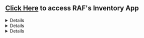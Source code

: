 ## [Click Here](https://raf-inventory.adaptable.app/main/) to access RAF's Inventory App

<details>
<sumary><h1>Assignment 2</h1></sumary>

## Answer Section:

### How do I implement the tasks form the checklist in Assignment 2?

#### 1. Create a new Django project.
- When creating Django project, I started it with cloning the repository, so I don't have to connect local repository to the Github repository. So, I use this command:
    ```
    git clone [URL]
    ```
- Then I started by creating a virtual environment with:
    ```
    python -m venv env
    ```
- Then I need to activate the virtual environment with the following command:
    ```
    env\Scripts\activate.bat
    ```
- After that I have to set up dependencies, which are components required by the software to function, including libraries, frameworks, or packages. So, we create a .txt file named `requirements.txt`, and add some dependencies.
    ```
    django
    gunicorn
    whitenoise
    psycopg2-binary
    requests
    urllib3
    ```
- Install those dependencies with pip install:
    ```
    pip install -r requirements.txt
    ```
- Finally, I created the Django project with name `assignment2`, and note I don't know how to change this name to a new name because, at first I accidentally create the Django project with this name, and I want to change it with rafinventory, *please help*. I use this following command:
    ```
    django-admin startproject assignment2 .
    ```
- Then, I successfully create the Django project.
- In `settings.py`, I add `"*"` to `ALLOWED_HOSTS` for deployment purposes
- Finally, I create a `.gitignore` file.
#### 2. Create an app with the name main on that project:
- First, I did  it with this following command to create a new application `main`:
    ```
    python manage.py startapp main
    ```
- Then, I have to register `main` application to the project by adding `'main'` in the `INSTALLED_APPS` inside the `settings.py`.
- After that, I created new directory `templates` within the `main` application, and inside it we create `main.html`. Then we successfully create app main with HTML templates.

#### 3. Create URL routing configuration to access the `main` app.
- I add URL routing in `urls.py` to connect it to the `main` view. So, in the `urls.py` inside the `assignment2` directory, I import `include` funtion from module `django.urls`

- I add the URL pattern to direct it to the `main` view inside the `urlpatterns` variable.
    ```py
    path('main/', include('main.urls'))
    ```
- Finally, I successfully create URL routing configuration to the `main` app.

#### 4. Create a model on the main app with the name Item and some mandatory attributes:
- In the `models.py` I create a class named `Item` with this attributes:
    - `name` as the name of the item, with type `CharField`.
    - `amount` as the amount/count of the item, with type `IntegerField`.
    - `description` as the description of the item, with type `TextField`.
    - `category` as the category of the item, with type `TextField`.
    - `power` as the amount of power of the item, with type `IntegerField`.
- Then, I create model migrations with:
    ```
    python manage.py makemigrations
    ```
- After that, I apply the migrations with the local database:
    ```
    python manage.py migrate
    ```

#### 5. Create a funtion in `views.py` that returns an HTML template containing my application name, my name, and my class.
- First, I open `views.py` in the `main` application. Then on the file I add the following import statements, and add function `show_main`:
    ```py
    from django.shortcuts import render

    def show_main(request):
    context = {
        'application_name': 'RAF Inventory',
        'name': 'Rafif Firmansyah Aulia',
        'class': 'PBP KKI'
    }

    return render(request, 'main.html', context)
    ```
- After that, I replace created application name, name, and class in the `main.html` file in `templates`.

#### 6. Create a routing in `urls.py` to map the function `views.py` to an URL.
- I create a file `urls.py` inside `main` application directory, and fill it with this following code:
    ```py
    from django.urls import path
    from main.views import show_main
    
    app_name = 'main'

    urlpatterns = [
       path('', show_main, name='show_main'),
    ]
    ```
#### 7. Deploy the app to adaptable.
- First, perform add, commit, push to the github repository.
- Then, create new app in adaptable, and connect the repository to adaptable.
- After that, I use Python App template and PostgreSQL, then I chose python 3.10 as the version and in the start command I use:
    ```
    python manage.py migrate && gunicorn assignment2.wsgi
    ```
- Then enter the domain name, also check the HTTP Listener on PORT.
- Finally, deploy the app to adaptable.


### Diagram explaining the flow of client requests to a Django web app and its response. 
![Alt text](image-1.png)

### What is the purpose of a virtual environment? Can we create a Django web app without a virtual environment? 
Virtual environment is a fundamental tool in Python development. It serves as an isolated workspace, ensuring that each project remains independent of others and the global Python environment. This isolation is critical for managing distinct Python and package versions required for different projects. Analogously, it's akin to maintaining an organized workspace. Just as you wouldn't want your tools intermingled in disarray, virtual environments keep project directories neat and tidy. Additionally, they simplify project sharing and enhance portability. In the context of Django web applications, virtual environments are imperative. They help manage dependencies, ensuring a clean and isolated environment conducive to project development. In conclusion, virtual environments are indispensable for maintaining order, preventing conflicts, and facilitating structured Python project development, particularly for Django web applications.

### What is MVC, MVT, and MVVM? Explain the differences between the three.

- MVC, which stands for Model-View-Controller, is a software architecture. In this pattern, the Model takes care of storing data and managing application logic, the View presents data from the Model to users, and the Controller acts as a middleman between the Model and View.

- MVT, or Model-View-Template, is another software design pattern. Similar to MVC, the Model is responsible for data and application logic, the View displays data from the Model, and it connects this data to a Template. The Template defines how the user interface should look.

- MVVM, short for Model-View-ViewModel, is yet another architectural pattern. Here, the Model still stores data and logic, the View shows this data, and the ViewModel transforms data from the Model into a format that's easily presented and interacted with by the View.

MVC and MVT are quite alike, differing mainly in the terminology they use and how they implement their specific frameworks. On the other hand, MVVM emphasizes a clear separation between the View and ViewModel, focusing on data binding and two-way communication between them.
</details>

<details>
<sumary><h1>Assignment 3</h1></sumary>

## Answer Section:

### What is the difference between POST form and GET form in Django?

#### GET Form:
- Data is appended to the URL as query parameters.
- Data is visible in the URL.
- Used for read-only operations and sharing URLs.
- Limited data size due to URL length restrictions.

#### POST Form:
- Data is sent in the HTTP request body.
- Data is not visible in the URL.
- Used for operations that modify server-side data.
- No inherent data size limitations.

In Django, you can access form data via both POST and GET requests using the request object in your views. The choice depends on data sensitivity, the type of operation, and data size considerations.

### What are the main differences between XML, JSON, and HTML in the context of data delivery?

#### Purpose:
- XML: Primarily for structured data exchange.
- JSON: Lightweight data exchange format.
- HTML: For creating web content.

#### Syntax:
- XML: Verbose with explicit tags.
- JSON: Simple key-value pairs and arrays.
- HTML: Uses specific tags for web content.

#### Data Types:
- XML: No built-in data types.
- JSON: Supports basic data types.
- HTML: Focuses on text, links, and media.

#### Readability:
- XML: Less human-readable.
- JSON: Highly readable.
- HTML: Designed for human consumption.

#### Usage:
- XML: Configuration files, data exchange.
- JSON: Web APIs, data exchange.
- HTML: Web content presentation.

### Why is JSON often used in data exchange between modern web applications?

JSON is popular in web applications because it's lightweight, human-readable, works with any programming language, and is secure. Its efficiency, native JavaScript support, and compatibility with cross-domain requests make it a preferred format for data exchange, especially in web APIs.

### How I implemented the task above step-by-step

 - Before creating form input, I have to implement a skeleton as a  view structure.

 - First I create a folder named `templates` in the root directory. Inside that I create a file named `based.html`. Inside of it I insert:

    ```html
    {% load static %}
    <!DOCTYPE html>
    <html lang="en">
        <head>
            <meta charset="UTF-8" />
            <meta
                name="viewport"
                content="width=device-width, initial-scale=1.0"
            />
            {% block meta %}
            {% endblock meta %}
        </head>

        <body>
            {% block content %}
            {% endblock content %}
        </body>
    </html>
    ```
- In the `settings.py` on the `assignment2` folder, I enable the detection of `base.html` as a template file

- In `templates` inside `main` folder, I change `main.html` with:
    ```html
    {% extends 'base.html' %}

    {% block content %}
        <h1>RAF Inventory</h1>

        <h5>Application name:</h5>
        <p>{{ application_name }}</p>

        <h5>Name:</h5>
        <p>{{ name }}</p>

        <h5>Class:</h5>
        <p>{{ class }}</p>
    {% endblock content %}
    ```

- Then, I start to create a Data input Form

- I create a new file inside `main` named `forms.py`, which is used to create a form structure that accepts data. Fill it with:
    ```py
    from django.forms import ModelForm
    from main.models import Item

    class ItemForm(ModelForm):
        class Meta:
            model = Item
            fields = ["name", "amount", "description", "category", "power"]
    ```
- In `views.py` in the `main` I add some of the code with import and a new function called `create_item`.
    ```py
    from django.http import HttpResponseRedirect
    from django.urls import reverse
    from main.forms import ItemForm
    from main.models import Item

    def create_item(request):
    form = ItemForm(request.POST or None)

    if form.is_valid() and request.method == "POST":
        form.save()
        return HttpResponseRedirect(reverse('main:show_main'))

    context = {'form': form}
    return render(request, "create_item.html", context)
    ```

- Then I change the `show_main` function inside this file with:
    ```py
    def show_main(request):
    items = Item.objects.all()

    context = {
        'application_name': 'RAF Inventory',
        'name': 'Rafif Firmansyah Aulia',
        'class': 'PBP KKI',
        'items': items,
    }

    return render(request, 'main.html', context)
    ```

- On `urls.py` inside `main` folder, I import previously created funtion, which is `create_item`.

- And I add new url path inside the `urlpatterns` to access the new importedd function.

- In `templates` directory inside `main`, I created new HTML file `create_item.html`. And fill it with this:
    ```py
    {% extends 'base.html' %} 

    {% block content %}
    <h1>Add New Item</h1>

    <form method="POST">
        {% csrf_token %}
        <table>
            {{ form.as_table }}
            <tr>
                <td></td>
                <td>
                    <input type="submit" value="Add Item"/>
                </td>
            </tr>
        </table>
    </form>

    {% endblock %}
    ```

- In `main.html` I modified new code between `{% block content %}` and `{% endblock content %}`.
    ```html
    <table>
        <tr>
            <th>Name</th>
            <th>Amount</th>
            <th>Description</th>
            <th>Category</th>
            <th>Power</th>
            <th>Date Added</th>
        </tr>

        {% comment %} Below is how to show the item data {% endcomment %}

        {% for item in items %}
            <tr>
                <td>{{item.name}}</td>
                <td>{{item.price}}</td>
                <td>{{item.description}}</td>
                <td>{{item.category}}</td>
                <td>{{item.power}}</td>
                <td>{{item.date_added}}</td>
            </tr>
        {% endfor %}
    </table>

    <br />

    <a href="{% url 'main:create_item' %}">
        <button>
            Add New Item
        </button>
    </a>

    {% endblock content %}
    ```

- After that I run migrate because I tried running with `py manage.py runserver` and it didn't work. So i run `py manage.py makemigrations` and after that `py manage.py makemigrations`.

- in `views.py` in the `main` folder I add import `HttpResponse` and `serializers` and add a new function called `show_xml` . This what I add:
    ```py
    from django.http import HttpResponse
    from django.core import serializers

    def show_xml(request):
        data = Item.objects.all()
        return HttpResponse(serializers.serialize("xml", data), content_type="application/xml")
    ```
- In `urls.py` inside `main`. I import the created function `show_xml`.
- Then route the urls path in the `urlpatterns`:
    ```py
    path('xml/', show_xml, name='show_xml'),
    ```
    add this code.

- Do the same thing with the **JSON**.

- I want to get the xml and json by ID. Firstly, I created new function `show_xml_by_id` with this code:
    ```py
    def show_xml_by_id(request, id):
        data = Item.objects.filter(pk=id)
        return HttpResponse(serializers.serialize("xml", data), content_type="application/xml")
    ```
    After that I import the code to `urls.py` and add path to `urlpatterns`.

- To implement the ** JSON by ID** I just do the same thing like the xml.

### Access the five URLs in point 2 using Postman, take screenshots of the results in Postman, and add them to README.md.

- **HTML**
![Alt text](image-2.png)

- **XML**
![Alt text](image-3.png)

- **JSON**
![Alt text](image-4.png)

- **XML by ID**
![Alt text](image-5.png)

- **JSON by ID**
![Alt text](image-6.png)

</details>

<details>
<sumary><h1>Assignment 4</h1></sumary>

## Answer Section:

### What is `UserCreationForm`` in Django? Explain its advantages and disadvantages.

In Django, UserCreationForm is a built-in form class for creating user registration forms. It simplifies the process by providing fields for common registration data like username and password, along with validation. This form integrates seamlessly with Django's authentication system, making it easy to manage user accounts in Django applications. Developers can also customize it to fit their project's specific needs.

#### Advantages of using the UserCreationForm, in Django:

1. `Ease of Use`: The UserCreationForm simplifies the process of creating user registration forms making it user friendly and straightforward.

2. `Integration`: It seamlessly integrates with Djangos authentication system ensuring an cohesive experience for users.

3. `Validation`: The UserCreationForm provides built in validation for fields ensuring data integrity and accuracy.

4. `Customization`: You have the flexibility to extend and customize the UserCreationForm according to your projects needs allowing for adaptability.

5. `Security`: The UserCreationForm takes care of security aspects such as password hashing ensuring that user credentials are stored securely.

6. `Consistency`: By utilizing the UserCreationForm you can maintain an user registration experience throughout your project promoting familiarity and ease of use.


#### Disadvantages of using the UserCreationForm;

1. `Limited Fields`: The predefined set of fields offered by the UserCreationForm may not cover all requirements to your project. Additional customization might be necessary in cases.

2. `Flexibility`: Depending on your projects needs there could be instances where the default functionality provided by the UserCreationForm might not fully meet your requirements or necessitate additional modifications.

3. `Localization Effort`: If you require support in your application integrating it with the UserCreationForm might require some effort to ensure proper localization.

### What is the difference between authentication and authorization in Django application? Why are both important?

Authentication verifies a user's identity, while authorization determines what actions or resources they can access. Both are vital for the security and functionality of a Django application, ensuring that users have the right level of access and protection of sensitive data.

### What are `cookies` in website? How does Django use `cookies` to manage user session data?

Cookies are small data files sent from a web server to a user's browser and stored on their device. They're used for various purposes, including session management, remembering user preferences, tracking user behavior, etc. Django uses cookies for session management. When a user visits a Django site, it generates a unique session ID stored in a cookie. Django then stores user-specific data associated with that ID on the server. This allows Django to remember user sessions, authentication, and preferences across requests, making it easier to build interactive web applications.

### Are `cookies` secure to use? Is there potential risk to be aware of?

Cookies themselves are not inherently secure. Their security depends on how they are used and the precautions taken by developers. Security risks include data exposure, session hijacking, and potential for cross-site scripting (XSS) or cross-site request forgery (CSRF) attacks. Properly configured and managed cookies can be secure, but developers must implement best practices to mitigate risks.

###  Explain how you implemented the checklist above step-by-step

- Firstly, I created Registration form

- Start with creating function `register` inside views.py with parameter `request`.

- Add imports for `redirects`, `UserCreationForm`, and `messages`.

- The funtion for `register` are:
    ```py
    def register(request):
        form = UserCreationForm()

        if request.method == "POST":
            form = UserCreationForm(request.POST)
            if form.is_valid():
                form.save()
                messages.success(request, 'Your account has been successfully created!')
                return redirect('main:login')
        context = {'form':form}
        return render(request, 'register.html', context)
    ```

- followed by creating `register.hmtl` inside `main/templates` directory, and create the HTML file for the Register new account page.

- Then we add path to the `urlpatterns`.

- After that I moved on to creating the login function. Start by importinng `authenticate` and `login` into the `views.py`.

- Then I add the `login_user` function to authenticate user.
    ```py
    def login_user(request):
        if request.method == 'POST':
            username = request.POST.get('username')
            password = request.POST.get('password')
            user = authenticate(request, username=username, password=password)
            if user is not None:
                login(request, user)
                return redirect('main:show_main')
            else:
                messages.info(request, 'Sorry, incorrect username or password. Please try again.')
        context = {}
        return render(request, 'login.html', context)
    ```

- Next I create new HTML file for login in the same directory as the `register.hmtl`.

- After that I create path for login_user in the `urlpatterns`

- Lastly, I have to create the Logout function into the website. The steps are the same like both of the function. In the function I add:
    ```py
    def logout_user(request):
        logout(request)
        return redirect('main:login')
    ```

- Then I add button for logout in the `main.html` and create path in the `urls.py`

- To restricts access for the User has to login/register into the main page, I import `login_required` into the `views.py`.

- The important part, I add the `@login_required(login_url='/login')` above the `show_main` function to restricts access to the main page only to the authenticated users.

- To use data from cookies I have to add last login feature.

- First, start with importing `datetime` into the `views.py`, then inside the `login_user` funtion modify the code inside `if user is not None` like this:
    ```py
    if user is not None:
        login(request, user)
        response = HttpResponseRedirect(reverse("main:show_main")) 
        response.set_cookie('last_login', str(datetime.datetime.now()))
        return response
    ```

- In the `show_main` funtion, I modified the `context = {}` inside `show_main` with this:

    ```py
    context = {
        'application_name': 'RAF Inventory',
        'name': request.user.username,
        'class': 'PBP KKI',
        'items': items,
        'data_count': data_count,
        'last_login': request.COOKIES['last_login']
        if 'last_login' in request.COOKIES.keys()
        else "",
    }
    ```
    the `if 'last_login' in request.COOKIES.keys()` i get it from pak Daya in the class session, it is to avoid the bug inside my code, because before adding this code I manage to encounter error while opening the localhost with the `last_login` error, and have to delete all the cookies in the browser.

- Then modify the `logout_user` with:
    ```py
    def logout_user(request):
        logout(request)
        response = HttpResponseRedirect(reverse('main:login'))
        response.delete_cookie('last_login')
        return response
    ```

- To connect the Item model to User model, I have to import `User` into the `models.py`.

- On the class Item i add this following code:
    ```py
    class Item(models.Model):
        user = models.ForeignKey(User, on_delete=models.CASCADE)
   ```

- Then in the `create_item` on `views.py` modify the code as this:
    ```py
    def create_item(request):
        form = ItemForm(request.POST or None)

        if form.is_valid() and request.method == "POST":
            item = form.save(commit=False)
            item.user = request.user
            item.save()
            return HttpResponseRedirect(reverse('main:show_main'))
    ```

- Then modify the `show_main` function with:
    ```py
    def show_main(request):
        items = Item.objects.filter(user=request.user)

        context = {
            'name': request.user.username,
    ```

- Then run `migrations` after changing the models.
</details>